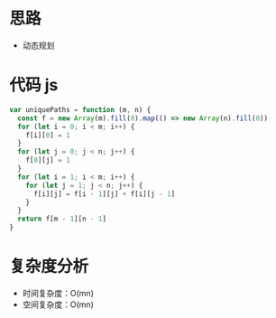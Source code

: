 # 思路

- 动态规划

# 代码 js

```js
var uniquePaths = function (m, n) {
  const f = new Array(m).fill(0).map(() => new Array(n).fill(0))
  for (let i = 0; i < m; i++) {
    f[i][0] = 1
  }
  for (let j = 0; j < n; j++) {
    f[0][j] = 1
  }
  for (let i = 1; i < m; i++) {
    for (let j = 1; j < n; j++) {
      f[i][j] = f[i - 1][j] + f[i][j - 1]
    }
  }
  return f[m - 1][n - 1]
}
```

# 复杂度分析

- 时间复杂度：O(mn)
- 空间复杂度：O(mn)
